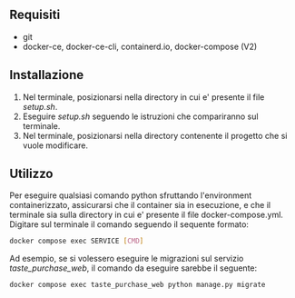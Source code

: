 ## Requisiti

- git
- docker-ce, docker-ce-cli, containerd.io, docker-compose (V2)

## Installazione

1. Nel terminale, posizionarsi nella directory in cui e' presente il file *setup.sh*.
2. Eseguire *setup.sh* seguendo le istruzioni che compariranno sul terminale.
3. Nel terminale, posizionarsi nella directory contenente il progetto che si vuole modificare.

## Utilizzo

Per eseguire qualsiasi comando python sfruttando l'environment containerizzato, assicurarsi che il container sia in esecuzione, e che il terminale sia sulla directory in cui e' presente il file docker-compose.yml. Digitare sul terminale il comando seguendo il sequente formato: 

```bash
docker compose exec SERVICE [CMD]
```

Ad esempio, se si volessero eseguire le migrazioni sul servizio *taste_purchase_web*, il comando da eseguire sarebbe il seguente:

```bash
docker compose exec taste_purchase_web python manage.py migrate
```